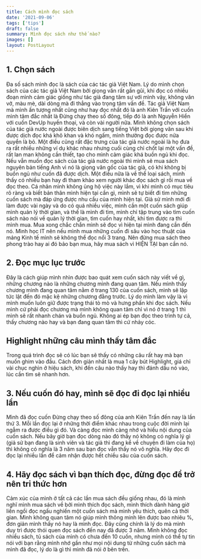 ```yaml
---
title: Cách mình đọc sách
date: '2021-09-06'
tags: ['tips']
draft: false
summary: Mình đọc sách như thế nào?
images: []
layout: PostLayout
---
```


## 1. Chọn sách
Đa số sách mình đọc là sách của các tác giả Việt Nam.
Lý do mình chọn sách của các tác giả Việt Nam bởi giọng văn rất gần gũi, khi đọc có nhiều đoạn mình cảm giác giống như tác giả đang tâm sự với mình vậy, không văn vở, màu mè, dài dòng mà đi thẳng vào trọng tâm vấn đề. Tác giả Việt Nam mà mình ấn tượng nhất cũng như hay đọc nhất đó là anh Kiên Trần với cuốn mình tâm đắc nhất là Đừng chạy theo số đông, tiếp đó là anh Nguyễn Hiển với cuốn DevUp huyền thoại, và còn vài người nữa.
Mình không chọn sách của tác giả nước ngoài được biên dịch sang tiếng Việt bởi giọng văn sau khi được dịch đọc khá khô khan và khó ngấm, mình thường đọc được nửa quyển là bỏ. Một điều cũng rất đặc trưng của tác giả nước ngoài là họ đưa ra rất nhiều những ví dụ khác nhau nhưng cuối cùng chỉ chốt lại một vấn đề, rất lan man không cần thiết, tạo cho mình cảm giác khá buồn ngủ khi đọc. Nếu vẫn muốn đọc sách của tác giả nước ngoài thì mình sẽ mua sách nguyên bản tiếng Anh vì nó là giọng văn gốc của tác giả, có khi không bị buồn ngủ như cuốn đã được dịch.
Một điều nữa là về thể loại sách, mình thấy có nhiều bạn hay đi tham khảo xem người khác đọc sách gì rồi mua về đọc theo. Cá nhân mình không ủng hộ việc này lắm, vì khi mình có mục tiêu rõ ràng và biết bản thân mình hiện tại cần gì, mình sẽ tự biết đi tìm những cuốn sách mà đáp ứng được nhu cầu của mình hiện tại. Giả sử mình mới đi làm được vài ngày và do có quá nhiều việc, mình cần một cuốn sách giúp mình quản lý thời gian, và thế là mình đi tìm, mình chỉ tập trung vào tìm cuốn sách nào nói về quản lý thời gian, tìm cuốn hay nhất, khi tìm được ra thì mình mua. Mua xong chắc chắn mình sẽ đọc vì hiện tại mình đang cần đến nó. Mình học IT nên nếu mình mua những cuốn đi sâu vào học thuật của mảng Kinh tế mình sẽ không thể đọc nổi 3 trang. Nên đừng mua sách theo phong trào hay ai đó bảo bạn mua, hãy mua sách vì HIỆN TẠI bạn cần nó.
## 2. Đọc mục lục trước
Đây là cách giúp mình nhìn được bao quát xem cuốn sách này viết về gì, những chương nào là những chương mình đang quan tâm. Nếu mình thấy chương mình đang quan tâm nằm ở trang 130 của cuốn sách, mình sẽ lập tức lật đến đó mặc kệ những chương đằng trước. Lý do mình làm vậy là vì mình muốn luôn giữ được trạng thái tò mò và hưng phấn khi đọc sách. Nếu mình cứ phải đọc chương mà mình không quan tâm chỉ vì nó ở trang 1 thì mình sẽ rất nhanh chán và buồn ngủ. Không ai ép bạn đọc theo trình tự cả, thấy chương nào hay và bạn đang quan tâm thì cứ nhảy cóc.
## Highlight những câu mình thấy tâm đắc
Trong quá trình đọc sẽ có lúc bạn sẽ thấy có những câu rất hay mà bạn muốn ghim vào đầu. Cách đơn giản nhất là mua 1 cây bút Highlight, giá chỉ vài chục nghìn ở hiệu sách, khi đến câu nào thấy hay thì đánh dấu nó vào, lúc cần tìm sẽ nhanh hơn.

## 3. Nếu cuốn đó hay, mình sẽ đọc đi đọc lại nhiều lần
Mình đã đọc cuốn Đừng chạy theo số đông của anh Kiên Trần đến nay là lần thứ 3. Mỗi lần đọc lại ở những thời điểm khác nhau trong cuộc đời mình lại ngẫm ra được điều gì đó. Và càng đọc mình càng nhớ và hiểu nội dung của cuốn sách. Nếu bây giờ bạn đọc dòng nào đó thấy nó không có nghĩa lý gì (giả sử bạn đang là sinh viên và tác giả thì đang kể về chuyện đi làm của họ) thì không có nghĩa là 3 năm sau bạn đọc vẫn thấy nó vô nghĩa. Hãy đọc đi đọc lại nhiều lần để cảm nhận được hết chiều sâu của cuốn sách.


## 4. Hãy đọc sách vì bạn thích đọc, đừng đọc để trở nên tri thức hơn
Cảm xúc của mình ở tất cả các lần mua sách đều giống nhau, đó là mình nghĩ mình mua sách về bởi mình thích đọc sách, mình thích dành hàng giờ liền ngồi đọc ngấu nghiến một cuốn sách mà mình yêu thích, quên cả thời gian. Mình không quan tâm nó giúp mình thông minh lên được bao nhiêu %, đơn giản mình thấy nó hay là mình đọc. Đây cũng chính là lý do mà mình duy trì được thói quen đọc sách đến nay đã được 3 năm. Mình không đọc nhiều sách, tủ sách của mình có chưa đến 10 cuốn, nhưng mình có thể tự tin nói với bạn rằng mình nhớ gần như mọi nội dung từ những cuốn sách mà mình đã đọc, lý do là gì thì mình đã nói ở bên trên.
